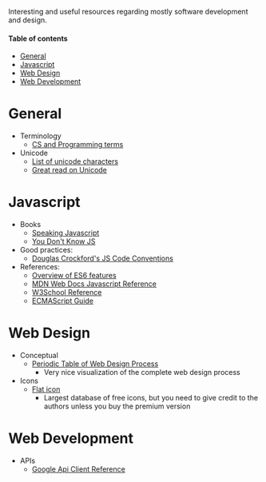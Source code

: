 Interesting and useful resources regarding mostly software development and design.

#### Table of contents
* [General](#general)
* [Javascript](#javascript)
* [Web Design](#web-design)
* [Web Development](#web-development)

# General
* Terminology
    * [CS and Programming terms](http://www.labautopedia.org/mw/List_of_programming_and_computer_science_terms)
* Unicode
    * [List of unicode characters](https://unicode-table.com/en/)
	* [Great read on Unicode](https://dmitripavlutin.com/what-every-javascript-developer-should-know-about-unicode/#4finalwords)

# Javascript
* Books
    * [Speaking Javascript](http://speakingjs.com/es5/index.html#toc_ch01)
	* [You Don't Know JS](https://github.com/getify/You-Dont-Know-JS)
* Good practices:
    * [Douglas Crockford's JS Code Conventions](http://crockford.com/javascript/code.html)
* References:
	* [Overview of ES6 features](http://es6-features.org/)
	* [MDN Web Docs Javascript Reference](https://developer.mozilla.org/en-US/docs/Web/JavaScript/Reference)
	* [W3School Reference](https://www.w3schools.com/jsref/default.asp)
	* [ECMAScript Guide](https://flaviocopes.com/ecmascript/)

# Web Design
* Conceptual
   * [Periodic Table of Web Design Process](https://www.newdesigngroup.ca/ndgcnt/uploads/2014/08/periodic-table-of-web-design-process-new-design-group.png)
      * Very nice visualization of the complete web design process
* Icons
   * [Flat icon](https://www.flaticon.com/)
      * Largest database of free icons, but you need to give credit to the authors unless you buy the premium version


# Web Development
* APIs
   * [Google Api Client Reference](https://developers.google.com/api-client-library/javascript/reference/referencedocs)
